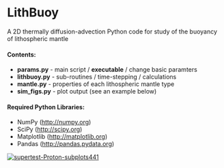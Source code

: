 # LithBuoy
 A 2D thermally diffusion-advection Python code for study of the buoyancy of lithospheric mantle 
 
#### Contents:  
 * **params.py**  - main script / **executable** / change basic paramters  
 * **lithbuoy.py** - sub-routines / time-stepping / calculations  
 * **mantle.py** - properties of each lithospheric mantle type
 * **sim_figs.py** - plot output (see an example below)

#### Required Python Libraries:
* NumPy (http://numpy.org)
* SciPy (http://scipy.org)  
* Matplotlib (http://matplotlib.org)  
* Pandas (http://pandas.pydata.org)  


<a href="https://ibb.co/vh7VgSx"><img src="https://i.ibb.co/2SDWmT7/supertest-Proton-subplots441.png" alt="supertest-Proton-subplots441" border="0"></a>
